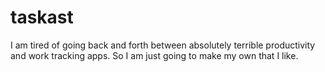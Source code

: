 # taskast
I am tired of going back and forth between absolutely terrible productivity and work tracking apps. So I am just going to make my own that I like. 
